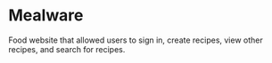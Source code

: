 # Mealware
Food website that allowed users to sign in, create recipes, view other recipes, and search for recipes.
